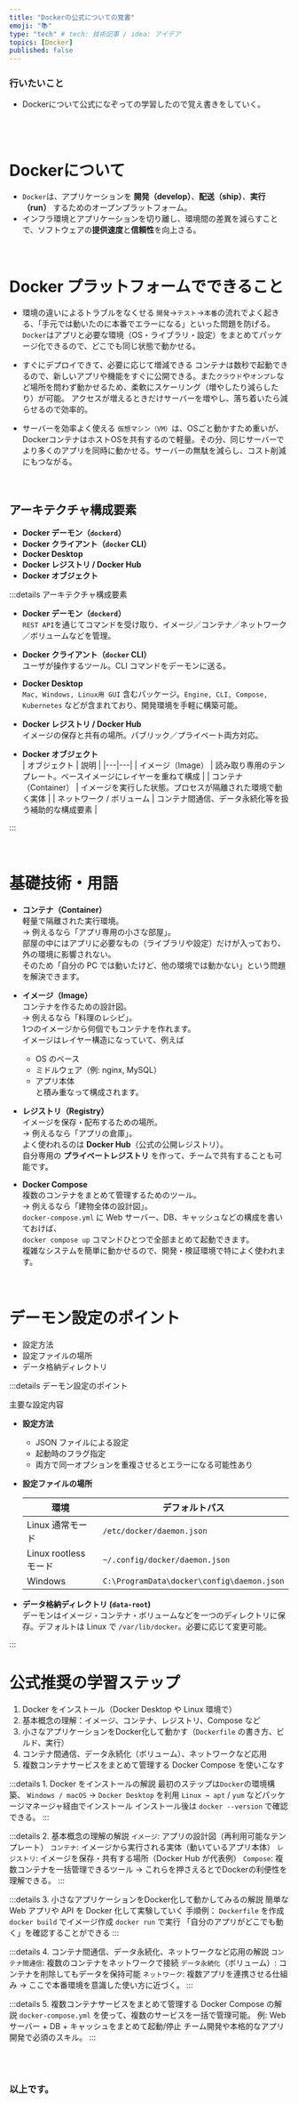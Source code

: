 ```yaml
---
title: "Dockerの公式についての覚書"
emoji: "📚"
type: "tech" # tech: 技術記事 / idea: アイデア
topics: [Docker]
published: false
---
```







### 行いたいこと
- Dockerについて公式になぞっての学習したので覚え書きをしていく。


<br>
<br>

# Dockerについて

- `Docker`は、アプリケーションを **開発（develop）**、**配送（ship）**、**実行（run）** するためのオープンプラットフォーム。
- インフラ環境とアプリケーションを切り離し、環境間の差異を減らすことで、ソフトウェアの**提供速度**と**信頼性**を向上さる。

<br>






# Docker プラットフォームでできること

- 環境の違いによるトラブルをなくせる
`開発`→`テスト`→`本番`の流れでよく起きる、「手元では動いたのに本番でエラーになる」といった問題を防げる。
`Docker`はアプリと必要な環境（OS・ライブラリ・設定）をまとめてパッケージ化できるので、どこでも同じ状態で動かせる。

- すぐにデプロイできて、必要に応じて増減できる
コンテナは数秒で起動できるので、新しいアプリや機能をすぐに公開できる。また`クラウド`や`オンプレ`など場所を問わず動かせるため、柔軟にスケーリング（増やしたり減らしたり）が可能。
アクセスが増えるときだけサーバーを増やし、落ち着いたら減らせるので効率的。

- サーバーを効率よく使える
`仮想マシン（VM）`は、OSごと動かすため重いが、DockerコンテナはホストOSを共有するので軽量。その分、同じサーバーでより多くのアプリを同時に動かせる。サーバーの無駄を減らし、コスト削減にもつながる。









<br>

## アーキテクチャ構成要素
- **Docker デーモン（`dockerd`）**  
- **Docker クライアント（`docker` CLI）**  
- **Docker Desktop**  
- **Docker レジストリ / Docker Hub**  
- **Docker オブジェクト**  

:::details アーキテクチャ構成要素

- **Docker デーモン（`dockerd`）**  
  `REST API`を通じてコマンドを受け取り、イメージ／コンテナ／ネットワーク／ボリュームなどを管理。

- **Docker クライアント（`docker` CLI）**  
  ユーザが操作するツール。CLI コマンドをデーモンに送る。

- **Docker Desktop**  
  `Mac, Windows, Linux用 GUI` 含むパッケージ。`Engine, CLI, Compose, Kubernetes` などが含まれており、開発環境を手軽に構築可能。

- **Docker レジストリ / Docker Hub**  
  イメージの保存と共有の場所。パブリック／プライベート両方対応。

- **Docker オブジェクト**  
  | オブジェクト | 説明 |
  |---|---|
  | イメージ（Image） | 読み取り専用のテンプレート。ベースイメージにレイヤーを重ねて構成 |
  | コンテナ（Container） | イメージを実行した状態。プロセスが隔離された環境で動く実体 |
  | ネットワーク / ボリューム | コンテナ間通信、データ永続化等を扱う補助的な構成要素 |

:::

<br>

# 基礎技術・用語

- **コンテナ（Container）**  
  軽量で隔離された実行環境。  
  → 例えるなら「アプリ専用の小さな部屋」。  
  部屋の中にはアプリに必要なもの（ライブラリや設定）だけが入っており、外の環境に影響されない。  
  そのため「自分の PC では動いたけど、他の環境では動かない」という問題を解決できます。  


- **イメージ（Image）**  
  コンテナを作るための設計図。  
  → 例えるなら「料理のレシピ」。  
  1つのイメージから何個でもコンテナを作れます。  
  イメージはレイヤー構造になっていて、例えば  
  - OS のベース  
  - ミドルウェア（例: nginx, MySQL）  
  - アプリ本体  
  と積み重なって構成されます。  



- **レジストリ（Registry）**  
  イメージを保存・配布するための場所。  
  → 例えるなら「アプリの倉庫」。  
  よく使われるのは **Docker Hub**（公式の公開レジストリ）。  
  自分専用の **プライベートレジストリ** を作って、チームで共有することも可能です。  


- **Docker Compose**  
  複数のコンテナをまとめて管理するためのツール。  
  → 例えるなら「建物全体の設計図」。  
  `docker-compose.yml` に Web サーバー、DB、キャッシュなどの構成を書いておけば、  
  `docker compose up` コマンドひとつで全部まとめて起動できます。  
  複雑なシステムを簡単に動かせるので、開発・検証環境で特によく使われます。  

<br>

# デーモン設定のポイント

- 設定方法
- 設定ファイルの場所
- データ格納ディレクトリ

:::details デーモン設定のポイント

主要な設定内容

- **設定方法**  
  - JSON ファイルによる設定  
  - 起動時のフラグ指定  
  - 両方で同一オプションを重複させるとエラーになる可能性あり

- **設定ファイルの場所**  

  | 環境 | デフォルトパス |
  |---|---|
  | Linux 通常モード | `/etc/docker/daemon.json` |
  | Linux rootless モード | `~/.config/docker/daemon.json` |
  | Windows | `C:\ProgramData\docker\config\daemon.json` |

- **データ格納ディレクトリ (`data-root`)**  
  デーモンはイメージ・コンテナ・ボリュームなどを一つのディレクトリに保存。デフォルトは Linux で `/var/lib/docker`。必要に応じて変更可能。

:::


# 公式推奨の学習ステップ

1. Docker をインストール（Docker Desktop や Linux 環境で） 
2. 基本概念の理解：イメージ、コンテナ、レジストリ、Compose など
3. 小さなアプリケーションをDocker化して動かす（`Dockerfile` の書き方、ビルド、実行）
4. コンテナ間通信、データ永続化（ボリューム）、ネットワークなど応用
5. 複数コンテナサービスをまとめて管理する Docker Compose を使いこなす 



:::details 1. Docker をインストールの解説
最初のステップは`Docker`の環境構築、
`Windows / macOS` → `Docker Desktop` を利用
`Linux → apt` / `yum` などパッケージマネージャ経由でインストール
インストール後は `docker --version` で確認できる。
:::



:::details 2. 基本概念の理解の解説
`イメージ`: アプリの設計図（再利用可能なテンプレート）
`コンテナ`: イメージから実行される実体（動いているアプリ本体）
`レジストリ`: イメージを保存・共有する場所（Docker Hub が代表例）
`Compose`: 複数コンテナを一括管理できるツール
→ これらを押さえるとでDockerの利便性を理解できる。
:::



:::details 3. 小さなアプリケーションをDocker化して動かしてみるの解説
簡単な Web アプリや API を Docker 化して実験していく
手順例：
`Dockerfile` を作成
`docker build` でイメージ作成
`docker run` で実行
「自分のアプリがどこでも動く」を確認することができる
:::


:::details 4. コンテナ間通信、データ永続化、ネットワークなど応用の解説
`コンテナ間通信`: 複数のコンテナをネットワークで接続
`データ永続化`（ボリューム）: コンテナを削除してもデータを保持可能
`ネットワーク`: 複数アプリを連携させる仕組み
→ ここで本番環境を意識した使い方に近づく。
:::

 

:::details 5. 複数コンテナサービスをまとめて管理する Docker Compose の解説
`docker-compose.yml` を使って、複数のサービスを一括で管理可能。
例: Web サーバー + DB + キャッシュをまとめて起動/停止
チーム開発や本格的なアプリ開発で必須のスキル。
:::






<br>
<br>


### 以上です。

<br>
<br>
<br>

